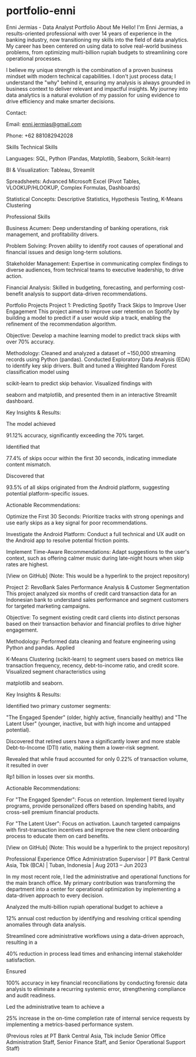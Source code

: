 # portfolio-enni
Enni Jermias - Data Analyst Portfolio
About Me
Hello! I'm Enni Jermias, a results-oriented professional with over 14 years of experience in the banking industry, now transitioning my skills into the field of data analytics. My career has been centered on using data to solve real-world business problems, from optimizing multi-billion rupiah budgets to streamlining core operational processes.





I believe my unique strength is the combination of a proven business mindset with modern technical capabilities. I don't just process data; I understand the "why" behind it, ensuring my analysis is always grounded in business context to deliver relevant and impactful insights. My journey into data analytics is a natural evolution of my passion for using evidence to drive efficiency and make smarter decisions.




Contact:


Email: enni.jermias@gmail.com 


Phone: +62 881082942028 

Skills
Technical Skills

Languages: SQL, Python (Pandas, Matplotlib, Seaborn, Scikit-learn) 






BI & Visualization: Tableau, Streamlit 



Spreadsheets: Advanced Microsoft Excel (Pivot Tables, VLOOKUP/HLOOKUP, Complex Formulas, Dashboards) 


Statistical Concepts: Descriptive Statistics, Hypothesis Testing, K-Means Clustering 





Professional Skills

Business Acumen: Deep understanding of banking operations, risk management, and profitability drivers.


Problem Solving: Proven ability to identify root causes of operational and financial issues and design long-term solutions.



Stakeholder Management: Expertise in communicating complex findings to diverse audiences, from technical teams to executive leadership, to drive action.




Financial Analysis: Skilled in budgeting, forecasting, and performing cost-benefit analysis to support data-driven recommendations.


Portfolio Projects
Project 1: Predicting Spotify Track Skips to Improve User Engagement
This project aimed to improve user retention on Spotify by building a model to predict if a user would skip a track, enabling the refinement of the recommendation algorithm.


Objective: Develop a machine learning model to predict track skips with over 70% accuracy.


Methodology: Cleaned and analyzed a dataset of ~150,000 streaming records using Python (pandas). Conducted Exploratory Data Analysis (EDA) to identify key skip drivers. Built and tuned a Weighted Random Forest classification model using 



scikit-learn to predict skip behavior. Visualized findings with 

seaborn and matplotlib, and presented them in an interactive Streamlit dashboard.

Key Insights & Results:

The model achieved 

91.12% accuracy, significantly exceeding the 70% target.

Identified that 

77.4% of skips occur within the first 30 seconds, indicating immediate content mismatch.

Discovered that 

93.5% of all skips originated from the Android platform, suggesting potential platform-specific issues.

Actionable Recommendations:


Optimize the First 30 Seconds: Prioritize tracks with strong openings and use early skips as a key signal for poor recommendations.


Investigate the Android Platform: Conduct a full technical and UX audit on the Android app to resolve potential friction points.


Implement Time-Aware Recommendations: Adapt suggestions to the user's context, such as offering calmer music during late-night hours when skip rates are highest.


[View on GitHub] (Note: This would be a hyperlink to the project repository)

Project 2: RevoBank Sales Performance Analysis & Customer Segmentation
This project analyzed six months of credit card transaction data for an Indonesian bank to understand sales performance and segment customers for targeted marketing campaigns.




Objective: To segment existing credit card clients into distinct personas based on their transaction behavior and financial profiles to drive higher engagement.



Methodology: Performed data cleaning and feature engineering using Python and pandas. Applied 

K-Means Clustering (scikit-learn) to segment users based on metrics like transaction frequency, recency, debt-to-income ratio, and credit score. Visualized segment characteristics using 





matplotlib and seaborn.

Key Insights & Results:

Identified two primary customer segments: 

"The Engaged Spender" (older, highly active, financially healthy) and "The Latent User" (younger, inactive, but with high income and untapped potential).


Discovered that retired users have a significantly lower and more stable Debt-to-Income (DTI) ratio, making them a lower-risk segment.

Revealed that while fraud accounted for only 0.22% of transaction volume, it resulted in over 

Rp1 billion in losses over six months.

Actionable Recommendations:

For "The Engaged Spender": Focus on retention. Implement tiered loyalty programs, provide personalized offers based on spending habits, and cross-sell premium financial products.

For "The Latent User": Focus on activation. Launch targeted campaigns with first-transaction incentives and improve the new client onboarding process to educate them on card benefits.

[View on GitHub] (Note: This would be a hyperlink to the project repository)

Professional Experience
Office Administration Supervisor | PT Bank Central Asia, Tbk (BCA) | Tuban, Indonesia | Aug 2013 – Jun 2023 

In my most recent role, I led the administrative and operational functions for the main branch office. My primary contribution was transforming the department into a center for operational optimization by implementing a data-driven approach to every decision.

Analyzed the multi-billion rupiah operational budget to achieve a 

12% annual cost reduction by identifying and resolving critical spending anomalies through data analysis.

Streamlined core administrative workflows using a data-driven approach, resulting in a 

40% reduction in process lead times and enhancing internal stakeholder satisfaction.

Ensured 

100% accuracy in key financial reconciliations by conducting forensic data analysis to eliminate a recurring systemic error, strengthening compliance and audit readiness.

Led the administrative team to achieve a 

25% increase in the on-time completion rate of internal service requests by implementing a metrics-based performance system.


(Previous roles at PT Bank Central Asia, Tbk include Senior Office Administration Staff, Senior Finance Staff, and Senior Operational Support Staff) 
